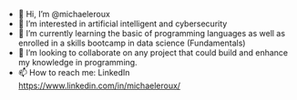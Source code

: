 - 👋 Hi, I’m @michaeleroux
- 👀 I’m interested in artificial intelligent and cybersecurity
- 🌱 I’m currently learning the basic of programming languages as well as enrolled in a skills bootcamp in data science (Fundamentals) 
- 💞️ I’m looking to collaborate on any project that could build and enhance my knowledge in programming. 
- 📫 How to reach me: LinkedIn https://www.linkedin.com/in/michaeleroux/ 

<!---
michaeleroux/michaeleroux is a ✨ special ✨ repository because its `README.md` (this file) appears on your GitHub profile.
You can click the Preview link to take a look at your changes.
--->
